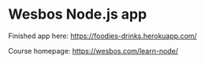 # Wesbos Node.js app

Finished app here: https://foodies-drinks.herokuapp.com/

Course homepage: https://wesbos.com/learn-node/
